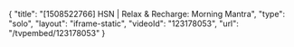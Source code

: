 {
    "title": "[1508522766] HSN | Relax & Recharge: Morning Mantra",
    "type": "solo",
    "layout": "iframe-static",
    "videoId": "123178053",
    "url": "\/tvpembed\/123178053"
}